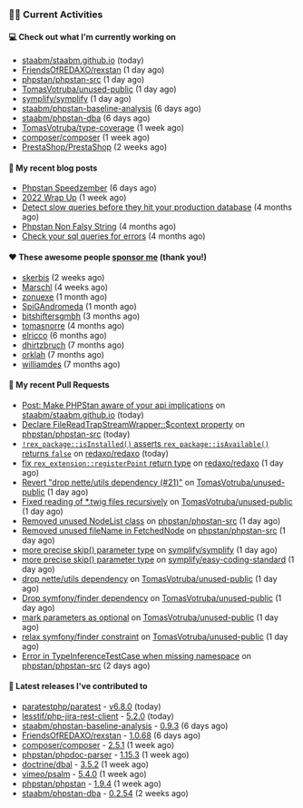 ### 👨‍💻 Current Activities


#### 💻 Check out what I'm currently working on

- [staabm/staabm.github.io](https://github.com/staabm/staabm.github.io) (today)
- [FriendsOfREDAXO/rexstan](https://github.com/FriendsOfREDAXO/rexstan) (1 day ago)
- [phpstan/phpstan-src](https://github.com/phpstan/phpstan-src) (1 day ago)
- [TomasVotruba/unused-public](https://github.com/TomasVotruba/unused-public) (1 day ago)
- [symplify/symplify](https://github.com/symplify/symplify) (1 day ago)
- [staabm/phpstan-baseline-analysis](https://github.com/staabm/phpstan-baseline-analysis) (6 days ago)
- [staabm/phpstan-dba](https://github.com/staabm/phpstan-dba) (6 days ago)
- [TomasVotruba/type-coverage](https://github.com/TomasVotruba/type-coverage) (1 week ago)
- [composer/composer](https://github.com/composer/composer) (1 week ago)
- [PrestaShop/PrestaShop](https://github.com/PrestaShop/PrestaShop) (2 weeks ago)


#### 📜 My recent blog posts

- [Phpstan Speedzember](https://staabm.github.io/2022/12/23/phpstan-speedzember.html) (6 days ago)
- [2022 Wrap Up](https://staabm.github.io/2022/12/20/2022-wrap-up.html) (1 week ago)
- [Detect slow queries before they hit your production database](https://staabm.github.io/2022/08/16/phpstan-dba-query-plan-analysis.html) (4 months ago)
- [Phpstan Non Falsy String](https://staabm.github.io/2022/08/11/phpstan-non-falsy-string.html) (4 months ago)
- [Check your sql queries for errors](https://staabm.github.io/2022/08/05/phpstan-dba-syntax-error-detection.html) (4 months ago)


#### ❤️ These awesome people [sponsor me](https://github.com/sponsors/staabm) (thank you!)

- [skerbis](https://github.com/skerbis) (2 weeks ago)
- [Marschl](https://github.com/Marschl) (4 weeks ago)
- [zonuexe](https://github.com/zonuexe) (1 month ago)
- [SpiGAndromeda](https://github.com/SpiGAndromeda) (1 month ago)
- [bitshiftersgmbh](https://github.com/bitshiftersgmbh) (3 months ago)
- [tomasnorre](https://github.com/tomasnorre) (4 months ago)
- [elricco](https://github.com/elricco) (6 months ago)
- [dhirtzbruch](https://github.com/dhirtzbruch) (7 months ago)
- [orklah](https://github.com/orklah) (7 months ago)
- [williamdes](https://github.com/williamdes) (7 months ago)


#### 🔨 My recent Pull Requests

- [Post: Make PHPStan aware of your api implications](https://github.com/staabm/staabm.github.io/pull/35) on [staabm/staabm.github.io](https://github.com/staabm/staabm.github.io) (today)
- [Declare FileReadTrapStreamWrapper::$context property](https://github.com/phpstan/phpstan-src/pull/2153) on [phpstan/phpstan-src](https://github.com/phpstan/phpstan-src) (today)
- [`!rex_package::isInstalled()` asserts `rex_package::isAvailable()` returns `false`](https://github.com/redaxo/redaxo/pull/5456) on [redaxo/redaxo](https://github.com/redaxo/redaxo) (today)
- [fix `rex_extension::registerPoint` return type](https://github.com/redaxo/redaxo/pull/5455) on [redaxo/redaxo](https://github.com/redaxo/redaxo) (1 day ago)
- [Revert &#34;drop nette/utils dependency (#21)&#34;](https://github.com/TomasVotruba/unused-public/pull/23) on [TomasVotruba/unused-public](https://github.com/TomasVotruba/unused-public) (1 day ago)
- [Fixed reading of *.twig files recursively](https://github.com/TomasVotruba/unused-public/pull/22) on [TomasVotruba/unused-public](https://github.com/TomasVotruba/unused-public) (1 day ago)
- [Removed unused NodeList class](https://github.com/phpstan/phpstan-src/pull/2151) on [phpstan/phpstan-src](https://github.com/phpstan/phpstan-src) (1 day ago)
- [Removed unused fileName in FetchedNode](https://github.com/phpstan/phpstan-src/pull/2150) on [phpstan/phpstan-src](https://github.com/phpstan/phpstan-src) (1 day ago)
- [more precise skip() parameter type](https://github.com/symplify/symplify/pull/4517) on [symplify/symplify](https://github.com/symplify/symplify) (1 day ago)
- [more precise skip() parameter type](https://github.com/symplify/easy-coding-standard/pull/20) on [symplify/easy-coding-standard](https://github.com/symplify/easy-coding-standard) (1 day ago)
- [drop nette/utils dependency](https://github.com/TomasVotruba/unused-public/pull/21) on [TomasVotruba/unused-public](https://github.com/TomasVotruba/unused-public) (1 day ago)
- [Drop symfony/finder dependency](https://github.com/TomasVotruba/unused-public/pull/20) on [TomasVotruba/unused-public](https://github.com/TomasVotruba/unused-public) (1 day ago)
- [mark parameters as optional](https://github.com/TomasVotruba/unused-public/pull/19) on [TomasVotruba/unused-public](https://github.com/TomasVotruba/unused-public) (1 day ago)
- [relax symfony/finder constraint](https://github.com/TomasVotruba/unused-public/pull/18) on [TomasVotruba/unused-public](https://github.com/TomasVotruba/unused-public) (1 day ago)
- [Error in TypeInferenceTestCase when missing namespace](https://github.com/phpstan/phpstan-src/pull/2148) on [phpstan/phpstan-src](https://github.com/phpstan/phpstan-src) (2 days ago)


#### 🔭 Latest releases I've contributed to

- [paratestphp/paratest](https://github.com/paratestphp/paratest) - [v6.8.0](https://github.com/paratestphp/paratest/releases/tag/v6.8.0) (today)
- [lesstif/php-jira-rest-client](https://github.com/lesstif/php-jira-rest-client) - [5.2.0](https://github.com/lesstif/php-jira-rest-client/releases/tag/5.2.0) (today)
- [staabm/phpstan-baseline-analysis](https://github.com/staabm/phpstan-baseline-analysis) - [0.9.3](https://github.com/staabm/phpstan-baseline-analysis/releases/tag/0.9.3) (6 days ago)
- [FriendsOfREDAXO/rexstan](https://github.com/FriendsOfREDAXO/rexstan) - [1.0.68](https://github.com/FriendsOfREDAXO/rexstan/releases/tag/1.0.68) (6 days ago)
- [composer/composer](https://github.com/composer/composer) - [2.5.1](https://github.com/composer/composer/releases/tag/2.5.1) (1 week ago)
- [phpstan/phpdoc-parser](https://github.com/phpstan/phpdoc-parser) - [1.15.3](https://github.com/phpstan/phpdoc-parser/releases/tag/1.15.3) (1 week ago)
- [doctrine/dbal](https://github.com/doctrine/dbal) - [3.5.2](https://github.com/doctrine/dbal/releases/tag/3.5.2) (1 week ago)
- [vimeo/psalm](https://github.com/vimeo/psalm) - [5.4.0](https://github.com/vimeo/psalm/releases/tag/5.4.0) (1 week ago)
- [phpstan/phpstan](https://github.com/phpstan/phpstan) - [1.9.4](https://github.com/phpstan/phpstan/releases/tag/1.9.4) (1 week ago)
- [staabm/phpstan-dba](https://github.com/staabm/phpstan-dba) - [0.2.54](https://github.com/staabm/phpstan-dba/releases/tag/0.2.54) (2 weeks ago)
